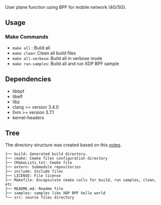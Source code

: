User plane function using BPF for mobile network (4G/5G).

## Usage

### Make Commands

- ```make all``` :                            Build all
- ```make clean```:                           Clean all build files
- ```make all-verbose```:                     Build all in verbose mode
- ```make run-samples```:                     Build all and run XDP BPF sample

## Dependencies

- libbpf
- libelf
- libz
- clang >= version 3.4.0
- llvm >= version 3.7.1
- kernel-headers

## Tree

The directory structure was created based on this [notes](https://blogs.oracle.com/linux/notes-on-bpf-4).

```
├── build: Generated build directory.
├── cmake: Cmake files configuration directory
├── CMakeLists.txt: Cmake file
├── extern: Submodule repositories
├── include: Include files
├── LICENSE: File license
├── Makefile: Encapsulate cmake calls for build, run samples, clean, etc
├── README.md: Readme file
├── samples: samples like XDP BPF hello world
└── src: source files directory
```